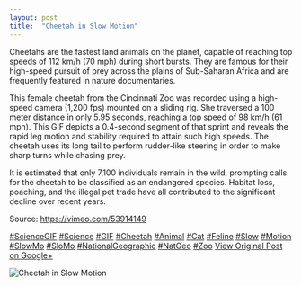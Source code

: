 ```yaml
---
layout: post
title:  "Cheetah in Slow Motion"
---
```


Cheetahs are the fastest land animals on the planet, capable of reaching top speeds of 112 km/h (70 mph) during short bursts. They are famous for their high-speed pursuit of prey across the plains of Sub-Saharan Africa and are frequently featured in nature documentaries.  
  
This female cheetah from the Cincinnati Zoo was recorded using a high-speed camera (1,200 fps) mounted on a sliding rig. She traversed a 100 meter distance in only 5.95 seconds, reaching a top speed of 98 km/h (61 mph). This GIF depicts a 0.4-second segment of that sprint and reveals the rapid leg motion and stability required to attain such high speeds. The cheetah uses its long tail to perform rudder-like steering in order to make sharp turns while chasing prey.  
  
It is estimated that only 7,100 individuals remain in the wild, prompting calls for the cheetah to be classified as an endangered species. Habitat loss, poaching, and the illegal pet trade have all contributed to the significant decline over recent years.  
  
Source: <https://vimeo.com/53914149>  
  
[#ScienceGIF](https://plus.google.com/s/%23ScienceGIF/posts) [#Science](https://plus.google.com/s/%23Science/posts) [#GIF](https://plus.google.com/s/%23GIF/posts) [#Cheetah](https://plus.google.com/s/%23Cheetah/posts) [#Animal](https://plus.google.com/s/%23Animal/posts) [#Cat](https://plus.google.com/s/%23Cat/posts) [#Feline](https://plus.google.com/s/%23Feline/posts) [#Slow](https://plus.google.com/s/%23Slow/posts) [#Motion](https://plus.google.com/s/%23Motion/posts) [#SlowMo](https://plus.google.com/s/%23SlowMo/posts) [#SloMo](https://plus.google.com/s/%23SloMo/posts) [#NationalGeographic](https://plus.google.com/s/%23NationalGeographic/posts) [#NatGeo](https://plus.google.com/s/%23NatGeo/posts) [#Zoo](https://plus.google.com/s/%23Zoo/posts)
[View Original Post on Google+](https://plus.google.com/+ColinSullender/posts/bDK8k6dPXuk)

![Cheetah in Slow Motion](/assets/img/2017-10-07-Cheetah-in-Slow-Motion.gif)
